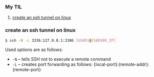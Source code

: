 ### My TIL

1. [create an ssh tunnel on linux](#create-an-ssh-tunnel-on-linux)

### create an ssh tunnel on linux

```bash
$ ssh -N -L 3336:127.0.0.1:3306 [USER]@[SERVER_IP]
```

Used options are as follows:
- `-N` – tells SSH not to execute a remote command
- `-L` – creates port forwarding as follows: {local-port}:{remote-addr}:{remote-port}
